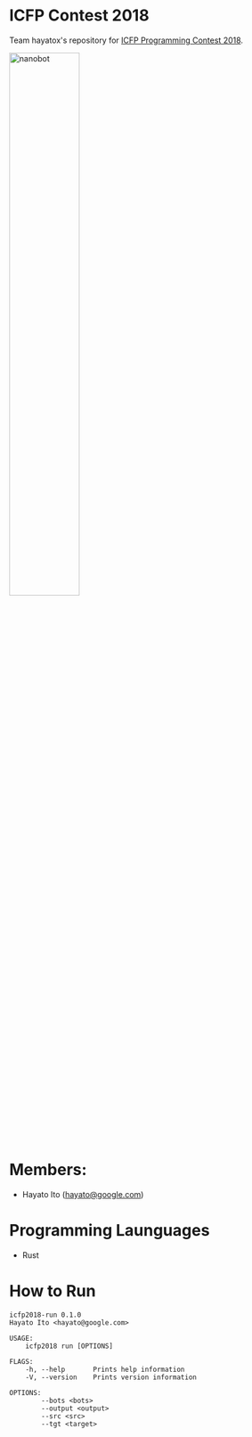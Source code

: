 # ICFP Contest 2018

Team hayatox's repository for
[ICFP Programming Contest 2018](https://icfpcontest2018.github.io/).

<img src="https://j.gifs.com/zKjzWZ.gif" alt="nanobot" width="50%">

# Members:

- Hayato Ito (hayato@google.com)

# Programming Launguages

- Rust

# How to Run

```shellsession
icfp2018-run 0.1.0
Hayato Ito <hayato@google.com>

USAGE:
    icfp2018 run [OPTIONS]

FLAGS:
    -h, --help       Prints help information
    -V, --version    Prints version information

OPTIONS:
        --bots <bots>
        --output <output>
        --src <src>
        --tgt <target>
```
